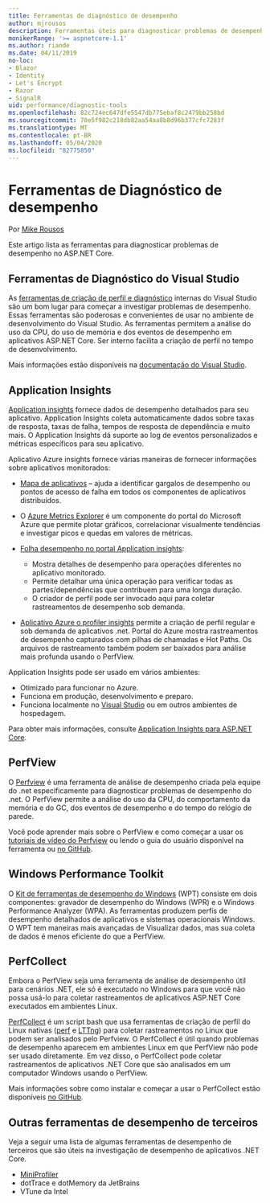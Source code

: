 ```yaml
---
title: Ferramentas de diagnóstico de desempenho
author: mjrousos
description: Ferramentas úteis para diagnosticar problemas de desempenho em aplicativos ASP.NET Core.
monikerRange: '>= aspnetcore-1.1'
ms.author: riande
ms.date: 04/11/2019
no-loc:
- Blazor
- Identity
- Let's Encrypt
- Razor
- SignalR
uid: performance/diagnostic-tools
ms.openlocfilehash: 82c724ec647dfe5547db775ebaf8c2479bb258bd
ms.sourcegitcommit: 70e5f982c218db82aa54aa8b8d96b377cfc7283f
ms.translationtype: MT
ms.contentlocale: pt-BR
ms.lasthandoff: 05/04/2020
ms.locfileid: "82775850"
---
```

# <a name="performance-diagnostic-tools"></a>Ferramentas de Diagnóstico de desempenho

Por [Mike Rousos](https://github.com/mjrousos)

Este artigo lista as ferramentas para diagnosticar problemas de desempenho no ASP.NET Core.

## <a name="visual-studio-diagnostic-tools"></a>Ferramentas de Diagnóstico do Visual Studio

As [ferramentas de criação de perfil e diagnóstico](/visualstudio/profiling) internas do Visual Studio são um bom lugar para começar a investigar problemas de desempenho. Essas ferramentas são poderosas e convenientes de usar no ambiente de desenvolvimento do Visual Studio. As ferramentas permitem a análise do uso da CPU, do uso de memória e dos eventos de desempenho em aplicativos ASP.NET Core. Ser interno facilita a criação de perfil no tempo de desenvolvimento.

Mais informações estão disponíveis na [documentação do Visual Studio](/visualstudio/profiling/profiling-overview).

## <a name="application-insights"></a>Application Insights

[Application insights](/azure/application-insights/app-insights-overview) fornece dados de desempenho detalhados para seu aplicativo. Application Insights coleta automaticamente dados sobre taxas de resposta, taxas de falha, tempos de resposta de dependência e muito mais. O Application Insights dá suporte ao log de eventos personalizados e métricas específicos para seu aplicativo.

Aplicativo Azure insights fornece várias maneiras de fornecer informações sobre aplicativos monitorados:

- [Mapa de aplicativos](/azure/application-insights/app-insights-app-map) – ajuda a identificar gargalos de desempenho ou pontos de acesso de falha em todos os componentes de aplicativos distribuídos.
- O [Azure Metrics Explorer](/azure/azure-monitor/platform/metrics-getting-started) é um componente do portal do Microsoft Azure que permite plotar gráficos, correlacionar visualmente tendências e investigar picos e quedas em valores de métricas.
- [Folha desempenho no portal Application insights](/azure/application-insights/app-insights-tutorial-performance):

  - Mostra detalhes de desempenho para operações diferentes no aplicativo monitorado.
  - Permite detalhar uma única operação para verificar todas as partes/dependências que contribuem para uma longa duração.
  - O criador de perfil pode ser invocado aqui para coletar rastreamentos de desempenho sob demanda.

- [Aplicativo Azure o profiler insights](/azure/azure-monitor/app/profiler) permite a criação de perfil regular e sob demanda de aplicativos .net.  Portal do Azure mostra rastreamentos de desempenho capturados com pilhas de chamadas e Hot Paths. Os arquivos de rastreamento também podem ser baixados para análise mais profunda usando o PerfView.

Application Insights pode ser usado em vários ambientes:

- Otimizado para funcionar no Azure.
- Funciona em produção, desenvolvimento e preparo.
- Funciona localmente no [Visual Studio](/azure/application-insights/app-insights-visual-studio) ou em outros ambientes de hospedagem.

Para obter mais informações, consulte [Application Insights para ASP.NET Core](/azure/application-insights/app-insights-asp-net-core).

## <a name="perfview"></a>PerfView

O [Perfview](https://github.com/Microsoft/perfview) é uma ferramenta de análise de desempenho criada pela equipe do .net especificamente para diagnosticar problemas de desempenho do .net. O PerfView permite a análise do uso da CPU, do comportamento da memória e do GC, dos eventos de desempenho e do tempo do relógio de parede.

Você pode aprender mais sobre o PerfView e como começar a usar os [tutoriais de vídeo do Perfview](https://channel9.msdn.com/Series/PerfView-Tutorial) ou lendo o guia do usuário disponível na ferramenta ou [no GitHub](https://github.com/Microsoft/perfview).

## <a name="windows-performance-toolkit"></a>Windows Performance Toolkit

O [Kit de ferramentas de desempenho do Windows](/windows-hardware/test/wpt/) (WPT) consiste em dois componentes: gravador de desempenho do Windows (WPR) e o Windows Performance Analyzer (WPA). As ferramentas produzem perfis de desempenho detalhados de aplicativos e sistemas operacionais Windows. O WPT tem maneiras mais avançadas de Visualizar dados, mas sua coleta de dados é menos eficiente do que a PerfView.

## <a name="perfcollect"></a>PerfCollect

Embora o PerfView seja uma ferramenta de análise de desempenho útil para cenários .NET, ele só é executado no Windows para que você não possa usá-lo para coletar rastreamentos de aplicativos ASP.NET Core executados em ambientes Linux.

[PerfCollect](https://github.com/dotnet/coreclr/blob/master/Documentation/project-docs/linux-performance-tracing.md) é um script bash que usa ferramentas de criação de perfil do Linux nativas ([perf](https://perf.wiki.kernel.org/index.php/Main_Page) e [LTTng](https://lttng.org/)) para coletar rastreamentos no Linux que podem ser analisados pelo Perfview. O PerfCollect é útil quando problemas de desempenho aparecem em ambientes Linux em que PerfView não pode ser usado diretamente. Em vez disso, o PerfCollect pode coletar rastreamentos de aplicativos .NET Core que são analisados em um computador Windows usando o PerfView.

Mais informações sobre como instalar e começar a usar o PerfCollect estão disponíveis [no GitHub](https://github.com/dotnet/coreclr/blob/master/Documentation/project-docs/linux-performance-tracing.md).

## <a name="other-third-party-performance-tools"></a>Outras ferramentas de desempenho de terceiros

Veja a seguir uma lista de algumas ferramentas de desempenho de terceiros que são úteis na investigação de desempenho de aplicativos .NET Core.

- [MiniProfiler](https://miniprofiler.com/)
- dotTrace e dotMemory da JetBrains
- VTune da Intel
